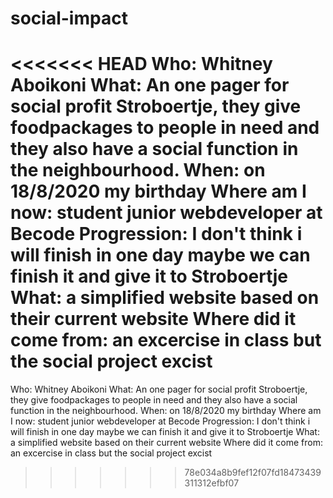 # social-impact
<<<<<<< HEAD
Who: Whitney Aboikoni What: An one pager for social profit Stroboertje, they give foodpackages to people in need and they also have a social function in the neighbourhood. When: on 18/8/2020 my birthday Where am I now: student junior webdeveloper at Becode Progression: I don't think i will finish in one day maybe we can finish it and give it to Stroboertje What: a simplified website based on their current website Where did it come from: an excercise in class but the social project excist
=======
Who: Whitney Aboikoni 
What: An one pager for social profit Stroboertje, they give foodpackages to people in need and they also have a social function in the neighbourhood.
When: on 18/8/2020 my birthday
Where am I now: student junior webdeveloper at Becode
Progression: I don't think i will finish in one day maybe we can finish it and give it to Stroboertje
What: a simplified website based on their current website
Where did it come from: an excercise in class but the social project excist
>>>>>>> 78e034a8b9fef12f07fd18473439311312efbf07
